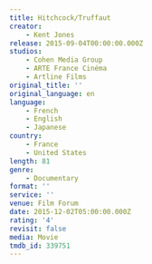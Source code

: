 ```yaml
---
title: Hitchcock/Truffaut
creator:
    - Kent Jones
release: 2015-09-04T00:00:00.000Z
studios:
    - Cohen Media Group
    - ARTE France Cinéma
    - Artline Films
original_title: ''
original_language: en
language:
    - French
    - English
    - Japanese
country:
    - France
    - United States
length: 81
genre:
    - Documentary
format: ''
service: ''
venue: Film Forum
date: 2015-12-02T05:00:00.000Z
rating: '4'
revisit: false
media: Movie
tmdb_id: 339751
---
```



